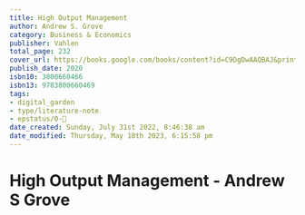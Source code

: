 ```yaml
---
title: High Output Management
author: Andrew S. Grove
category: Business & Economics
publisher: Vahlen
total_page: 232
cover_url: https://books.google.com/books/content?id=C9DgDwAAQBAJ&printsec=frontcover&img=1&zoom=1&edge=curl&source=gbs_api
publish_date: 2020
isbn10: 3800660466
isbn13: 9783800660469
tags:
- digital_garden
- type/literature-note
- epstatus/0-🌰
date_created: Sunday, July 31st 2022, 8:46:38 am
date_modified: Thursday, May 18th 2023, 6:15:58 pm
---
```

# High Output Management - Andrew S Grove

